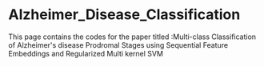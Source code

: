 # Alzheimer_Disease_Classification

This page contains the codes for the paper titled :Multi-class Classification of Alzheimer's disease Prodromal Stages using Sequential Feature Embeddings and Regularized Multi kernel SVM
